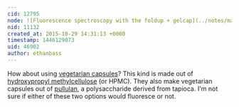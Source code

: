 ```yaml
---
cid: 12795
node: ![Fluorescence spectroscopy with the foldup + gelcap](../notes/mathew/09-12-2014/fluorescence-spectroscopy-with-the-foldup-gelcap)
nid: 11132
created_at: 2015-10-29 14:31:13 +0000
timestamp: 1446129073
uid: 46902
author: ethanbass
---
```


How about using [vegetarian capsules]( http://www.amazon.com/Now-Foods-Veg-Capsules-Capsules-750-Count/dp/B0014UEEE8)? This kind is made out of [hydroxypropyl methylcellulose](https://en.wikipedia.org/wiki/Hypromellose) (or HPMC). They also make vegetarian capsules out of [pullulan](https://en.wikipedia.org/wiki/Pullulan), a polysaccharide derived from tapioca. I'm not sure if either of these two options would fluoresce or not.